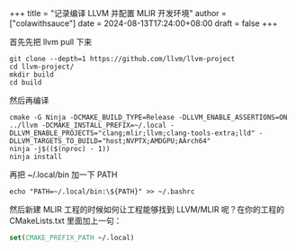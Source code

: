 +++
title = "记录编译 LLVM 并配置 MLIR 开发环境"
author = ["colawithsauce"]
date = 2024-08-13T17:24:00+08:00
draft = false
+++

首先先把 llvm pull 下来

```shell
git clone --depth=1 https://github.com/llvm/llvm-project
cd llvm-project/
mkdir build
cd build
```

然后再编译

```shell
cmake -G Ninja -DCMAKE_BUILD_TYPE=Release -DLLVM_ENABLE_ASSERTIONS=ON ../llvm -DCMAKE_INSTALL_PREFIX=~/.local -DLLVM_ENABLE_PROJECTS="clang;mlir;llvm;clang-tools-extra;lld" -DLLVM_TARGETS_TO_BUILD="host;NVPTX;AMDGPU;AArch64"
ninja -j$(($(nproc) - 1))
ninja install
```

再把 ~/.local/bin 加一下 PATH

```shell
echo "PATH=~/.local/bin:\${PATH}" >> ~/.bashrc
```

然后新建 MLIR 工程的时候如何让工程能够找到 LLVM/MLIR 呢？在你的工程的 CMakeLists.txt 里面加上一句：

```cmake
set(CMAKE_PREFIX_PATH ~/.local)
```
